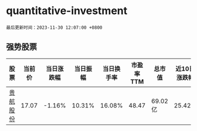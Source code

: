 # quantitative-investment

`最后更新时间：2023-11-30 12:07:00 +0800`

## 强势股票

|股票|当前价|当日涨跌幅|当日振幅|当日换手率|市盈率TTM|总市值|近10日涨跌幅|
|----|----|----|----|----|----|----|----|
|[贵航股份](https://xueqiu.com/S/SH600523)|17.07|-1.16%|10.31%|16.08%|48.47|69.02亿|25.42%|
